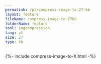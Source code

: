 ```yaml
---
permalink: /pt/compress-image-to-27-kb
layout: feature
fileName: compress-image-to-27kb
folderName: feature
tool: imgcompression
lang: pt
size: 27
type: kb
---
```


{%- include compress-image-to-X.html -%}
